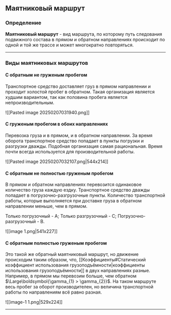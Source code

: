 ## Маятниковый маршрут

### Определение

**Маятниковый маршрут** - вид маршрута, по которому путь следования подвижного состава в прямом и обратном направлениях происходит по одной и той же трассе и может многократно повторяться.

___
### Виды маятниковых маршрутов

#### С обратным не груженым пробегом
Транспортное средство доставляет груз в прямом направлении и проходит холостой пробег в обратном. Такая организация является худшим вариантом, так как половина пробега является непроизводительным.

![[Pasted image 20250207031940.png]]

#### С груженым пробегом в обоих направлениях
Перевозка груза и в прямом, и в обратном направлении. За время оборота транспортное средство попадает в пункты погрузки и разгрузки дважды. Подобная организация самая рациональная. Время почти всегда используется для производительной работы. 

![[Pasted image 20250207032107.png|544x214]]

#### С обратным не полностью груженым пробегом
В прямом и обратном направлениях перевозится одинаковое количество груза каждую ездку. Транспортное средство дважды попадает в погрузочно-разгрузочные пункты. Количество транспортной работы, которые выполняется при доставке груза в обратном направлении меньше, чем в прямом.

Только погрузочный - A;
Только разгрузочный - C;
Погрузочно-разгрузочный - B.

![[image 1.png|541x227]]

#### С обратным полностью груженым пробегом
Это такой же обратный маятниковый маршрут, но движение происходим таким образом, что,  [[Коэффициенты#Статический коэффициент использования грузоподъёмности|коэффициенты использования грузоподъёмности]] в двух направлениях разные. Например, в прямом мы перевозим больше, чем обратном $\Large\boldsymbol{\gamma_{1} > \gamma_{2}}$. На таком маршруте весь пробег за оборот производителен, но величина транспортной работы по направлениям всё равно разная.

![[image-1 1.png|529x224]]

___